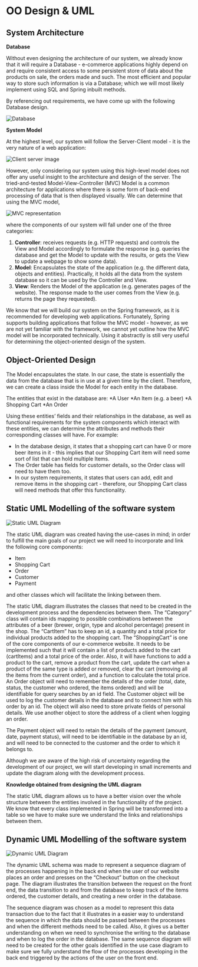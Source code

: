 # OO Design & UML
## System Architecture
**Database**

Without even designing the architecture of our system, we already know that it will require a Database - e-commerce applications highly depend on and require consistent access to some persistent store of data about the products on sale, the orders made and such. The most efficient and popular way to store such information is via a Database; which we will most likely implement using SQL and Spring inbuilt methods.

By referencing out requirements, we have come up with the following Database design.

![Database][logo]

[logo]: img/database.png "Database"

**System Model**

At the highest level, our system will follow the Server-Client model - it is the very nature of a web application:

![Client server image](img/client-server.png "Client server")

However, only considering our system using this high-level model does not offer any useful insight to the architecture and design of the server. The tried-and-tested Model-View-Controller (MVC) Model is a common architecture for applications where there is some form of back-end processing of data that is then displayed visually. We can determine that using the MVC model,

![MVC representation](img/mvc.png "MVC")

where the components of our system will fall under one of the three categories:
1. **Controller**: receives requests (e.g. HTTP requests) and controls the View and Model accordingly to formulate the response (e.g. queries the database and get the Model to update with the results, or gets the View to update a webpage to show some data).
1. **Model**: Encapsulates the state of the application (e.g. the different data, objects and entities). Practically, it holds all the data from the system database so it can be used by the Controller and View.
1. **View**: Renders the Model of the application (e.g. generates pages of the website). The response made to the user comes from the View (e.g. returns the page they requested).

We know that we will build our system on the Spring framework, as it is recommended for developing web applications. Fortunately, Spring supports building applications that follow the MVC model - however, as we are not yet familiar with the framework, we cannot yet outline how the MVC model will be incorporated technically. Using it abstractly is still very useful for determining the object-oriented design of the system.

## Object-Oriented Design

The Model encapsulates the state. In our case, the state is essentially the data from the database that is in use at a given time by the client. Therefore, we can create a class inside the Model for each entity in the database.

The entities that exist in the database are:
 *A User
 *An Item (e.g. a beer)
 *A Shopping Cart
 *An Order

Using these entities’ fields and their relationships in the database, as well as functional requirements for the system components which interact with these entities, we can determine the attributes and methods their corresponding classes will have. For example:

 * In the database design, it states that a shopping cart can have 0 or more beer items in it - this implies that our Shopping Cart item will need some sort of list that can hold multiple Items.
 * The Order table has fields for customer details, so the Order class will need to have them too.
 * In our system requirements, it states that users can add, edit and remove items in the shopping cart - therefore, our Shopping Cart class will need methods that offer this functionality.
 
## Static UML Modelling of the software system

![Static UML Diagram](img/static-uml.jpg "Static UML")

The static UML diagram was created having the use-cases in mind; in order to fulfill the main goals of our project we will need to incorporate and link the following core components:
 * Item
 * Shopping Cart
 * Order
 * Customer
 * Payment
 
and other classes which will facilitate the linking between them.

The static UML diagram illustrates the classes that need to be created in the development process and the dependencies between them. 
The “Category” class will contain ids mapping to possible combinations between the attributes of a beer (brewer, origin, type and alcohol percentage) present in the shop.
The “CartItem” has to keep an id, a quantity and a total price for individual products added to the shopping cart.
The “ShoppingCart” is one of the core components of our e-commerce website. It needs to be implemented such that it will contain a list of products added to the cart (cartItems) and a total price of the order. Also, it will have functions to add a product to the cart, remove a product from the cart, update the cart when a product of the same type is added or removed, clear the cart (removing all the items from the current order), and a function to calculate the total price.
An Order object will need to remember the details of the order (total, date, status, the customer who ordered, the items ordered) and will be identifiable for query searches by an id field.
The Customer object will be used to log the customer details in the database and to connect him with his order by an id. The object will also need to store private fields of personal details.
We use another object to store the address of a client when logging an order.

The Payment object will need to retain the details of the payment (amount, date, payment status), will need to be identifiable in the database by an id, and will need to be connected to the customer and the order to which it belongs to.

Although we are aware of the high risk of uncertainty regarding the development of our project, we will start developing in small increments and update the diagram along with the development process.

**Knowledge obtained from designing the UML diagram**

The static UML diagram allows us to have a better vision over the whole structure between the entities involved in the functionality of the project. We know that every class implemented in Spring will be transformed into a table so we have to make sure we understand the links and relationships between them.

## Dynamic UML Modelling of the software system

![Dynamic UML Diagram](img/dynamic-uml.jpg "Dynamic UML")

The dynamic UML schema was made to represent a sequence diagram of the processes happening in the back end when the user of our website places an order and presses on the “Checkout” button on the checkout page. The diagram illustrates the transition between the request on the front end, the data transition to and from the database to keep track of the items ordered, the customer details, and creating a new order in the database.

The sequence diagram was chosen as a model to represent this data transaction due to the fact that it illustrates in a easier way to understand the sequence in which the data should be passed between the processes and when the different methods need to be called.
Also, it gives us a better understanding on when we need to synchronise the writing to the database and when to log the order in the database. The same sequence diagram will need to be created for the other goals identified in the use case diagram to make sure we fully understand the flow of the processes developing in the back end triggered by the actions of the user on the front end.
